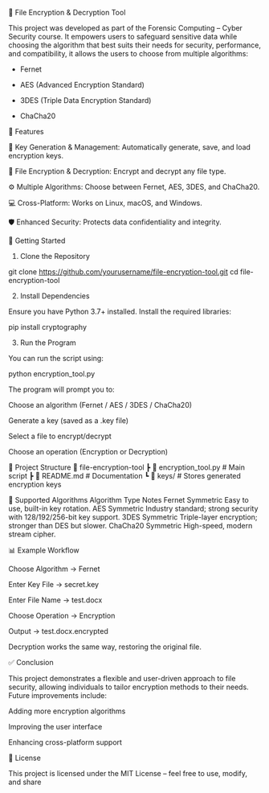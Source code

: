 🔐 File Encryption & Decryption Tool


This project was developed as part of the Forensic Computing – Cyber Security course. It empowers users to safeguard sensitive data while choosing the algorithm that best suits their needs for security, performance, and compatibility, it allows the users to choose from multiple algorithms:

- Fernet

- AES (Advanced Encryption Standard)

- 3DES (Triple Data Encryption Standard)

- ChaCha20


📖 Features

🔑 Key Generation & Management: Automatically generate, save, and load encryption keys.

📂 File Encryption & Decryption: Encrypt and decrypt any file type.

⚙️ Multiple Algorithms: Choose between Fernet, AES, 3DES, and ChaCha20.

💻 Cross-Platform: Works on Linux, macOS, and Windows.

🛡️ Enhanced Security: Protects data confidentiality and integrity.

🚀 Getting Started
1. Clone the Repository

git clone https://github.com/yourusername/file-encryption-tool.git
cd file-encryption-tool

2. Install Dependencies

Ensure you have Python 3.7+ installed. Install the required libraries:

pip install cryptography

3. Run the Program

You can run the script using:

python encryption_tool.py

The program will prompt you to:

Choose an algorithm (Fernet / AES / 3DES / ChaCha20)

Generate a key (saved as a .key file)

Select a file to encrypt/decrypt

Choose an operation (Encryption or Decryption)

📂 Project Structure
📁 file-encryption-tool
 ┣ 📄 encryption_tool.py   # Main script
 ┣ 📄 README.md            # Documentation
 ┗ 📂 keys/                # Stores generated encryption keys

🔑 Supported Algorithms
Algorithm	Type	Notes
Fernet	Symmetric	Easy to use, built-in key rotation.
AES	Symmetric	Industry standard; strong security with 128/192/256-bit key support.
3DES	Symmetric	Triple-layer encryption; stronger than DES but slower.
ChaCha20	Symmetric	High-speed, modern stream cipher.


📊 Example Workflow

Choose Algorithm → Fernet

Enter Key File → secret.key

Enter File Name → test.docx

Choose Operation → Encryption

Output → test.docx.encrypted

Decryption works the same way, restoring the original file.


✅ Conclusion

This project demonstrates a flexible and user-driven approach to file security, allowing individuals to tailor encryption methods to their needs. Future improvements include:

Adding more encryption algorithms

Improving the user interface

Enhancing cross-platform support

📜 License

This project is licensed under the MIT License – feel free to use, modify, and share
